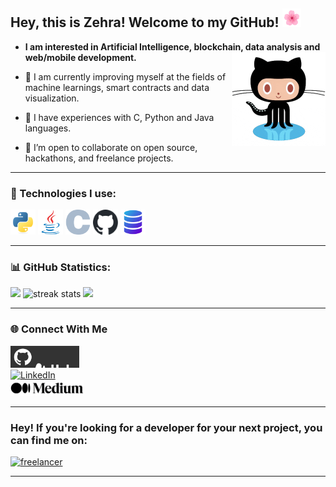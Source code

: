 <h2 align="left"> Hey, this is Zehra! Welcome to my GitHub!  <img src="https://github.com/zehragulbuyukarslan/icon_collection/blob/main/gifs/pink-sakura.gif" width="30" height="30"/> </h2>

- **I am interested in Artificial Intelligence, blockchain, data analysis and web/mobile development.** <img align="right" src="https://github.com/zehragulbuyukarslan/icon_collection/blob/main/gifs/octacat-github.gif" alt="github" width="150" height="150"/>

- 🔭 I am currently improving myself at the fields of machine learnings, smart contracts and data visualization. 

- 💬 I have experiences with C, Python and Java languages.
  
- 👯 I’m open to collaborate on open source, hackathons, and freelance projects.

---

### 🚀 Technologies I use:

<p align="left">
  
  <img src="https://raw.githubusercontent.com/devicons/devicon/master/icons/python/python-original.svg" alt="python" width="40" height="40"/>
  <img src="https://raw.githubusercontent.com/devicons/devicon/master/icons/java/java-original.svg" alt="java" width="40" height="40"/>
  <img src="https://raw.githubusercontent.com/devicons/devicon/master/icons/c/c-original.svg" alt="C" width="40" height="40"/>
  <img src="https://github.com/zehragulbuyukarslan/icon_collection/blob/main/svg/github-mark.svg" alt="github" width="40" height="40"/>
  <img src="https://github.com/zehragulbuyukarslan/icon_collection/blob/main/png/database.png" alt=sql width="40" height="40">  
</p>

---

### 📊 GitHub Statistics:

<p align="left">
  <img src="https://github-readme-stats.vercel.app/api?username=zehragulbuyukarslan&show_icons=true&theme=radical"/>
  <img src="https://github-readme-streak-stats.herokuapp.com/?user=zehragulbuyukarslan&theme=radical" alt="streak stats"/>
  <img src="https://github-readme-stats.vercel.app/api/top-langs/?username=zehragulbuyukarslan&layout=compact&theme=radical"/>
</p>

---

### 🌐 Connect With Me
<p align="left">
    <a
      href="https://github.com/zehragulbuyukarslan/">
      <img src="https://github.com/zehragulbuyukarslan/icon_collection/blob/main/svg/github.svg" alt="GitHub" width="110" height="35"/>
    <a/>
      <br/>
    <a
      href="https://www.linkedin.com/in/zehragulbuyukarslan/">
      <img src="https://cdn.jsdelivr.net/npm/simple-icons@v3/icons/linkedin.svg" alt="LinkedIn" width="35"/>
    <a/>
    <br/>
    <a
      href="https://zehragulbuyukarslan.medium.com/">
      <img src="https://github.com/zehragulbuyukarslan/icon_collection/blob/main/gifs/medium1.gif" alt="Medium" width="117" height="25"/>
    <a/>
    
</p>

---

### Hey! If you're looking for a developer for your next project, you can find me on:

<a
      href="https://www.freelancer.com/u/zehragulb">
      <img src="https://img.shields.io/badge/Freelancer-29B2FE?style=for-the-badge&logo=freelancer&logoColor=white" alt="freelancer" width="130" height="35"/>
    <a/>

---
